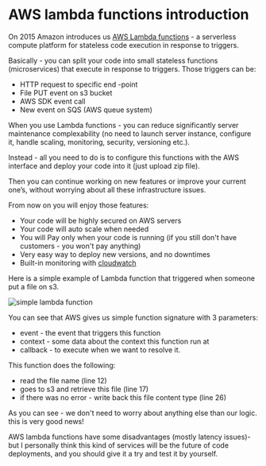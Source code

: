 # AWS lambda functions introduction


On 2015 Amazon introduces us [AWS Lambda functions](http://docs.aws.amazon.com/lambda/latest/dg/welcome.html) - a serverless compute platform for stateless code execution in response to triggers.


Basically - you can split your code into small stateless functions (microservices) that execute in response to triggers. Those triggers can be:
- HTTP request to specific end -point
- File PUT event on s3 bucket
- AWS SDK event call
- New event on SQS (AWS queue system)


When you use Lambda functions - you can reduce significantly server maintenance complexability (no need to launch server instance, configure it, handle scaling, monitoring, security, versioning etc.).

Instead - all you need to do is to configure this functions with the AWS interface and deploy your code into it (just upload zip file).


Then you can continue working on new features or improve your current one’s, without worrying about all these infrastructure issues.


From now on you will enjoy those features:
- Your code will be highly secured on AWS servers
- Your code will auto scale when needed
- You will Pay only when your code is running (if you still don't have customers - you won't pay anything)
- Very easy way to deploy new versions, and no downtimes
- Built-in monitoring with [cloudwatch](https://aws.amazon.com/cloudwatch/)

Here is a simple example of Lambda function that triggered when someone put a file on s3.

![simple lambda function](http://rawdata.adicarmel.com.s3.amazonaws.com/tmp/lambda.png)

You can see that AWS gives us simple function signature with 3 parameters:
- event - the event that triggers this function
- context - some data about the context this function run at
- callback - to execute when we want to resolve it.

This function does the following:
- read the file name (line 12)
- goes to s3 and retrieve this file (line 17)
- if there was no error - write back this file content type (line 26)

As you can see - we don't need to worry about anything else than our logic. this is very good news!

AWS lambda functions have some disadvantages (mostly latency issues)- but I personally think this kind of services will be the future of code deployments, and you should give it a try and test it by yourself.

